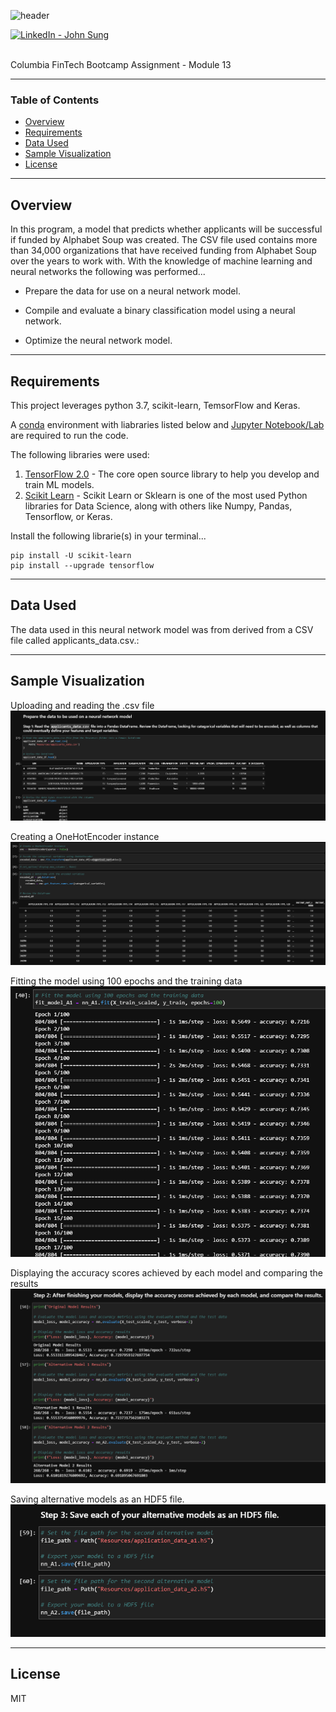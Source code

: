 ![header](https://capsule-render.vercel.app/api?type=waving&color=gradient&width=1000&height=200&section=header&text=Neural%20Network%20Model&fontSize=30&fontColor=black)

<!-- header is made with: https://github.com/kyechan99/capsule-render -->

[<img src="linkedin.com/in/john-sung-3675569
" alt="LinkedIn -  John Sung" width=15/>](https://linkedin.com/in/john-sung-3675569)

<br>
Columbia FinTech Bootcamp Assignment - Module 13

---

### Table of Contents
* [Overview](#overview)
* [Requirements](#requirements)
* [Data Used](#data_used)
* [Sample Visualization](#sample_visualization)
* [License](#license)

---

## Overview

In this program, a model that predicts whether applicants will be successful if funded by Alphabet Soup was created. The CSV file used contains more than 34,000 organizations that have received funding from Alphabet Soup over the years to work with. With the knowledge of machine learning and neural networks the following was performed...

* Prepare the data for use on a neural network model.

* Compile and evaluate a binary classification model using a neural network.

* Optimize the neural network model.
 
---

## Requirements

This project leverages python 3.7, scikit-learn, TemsorFlow and Keras.

A [conda](https://docs.conda.io/en/latest/) environment with liabraries listed below and [Jupyter Notebook/Lab](https://jupyter.org/) are required to run the code.

The following libraries were used:

1. [TensorFlow 2.0](https://www.tensorflow.org/) - The core open source library to help you develop and train ML models.
2. [Scikit Learn](https://scikit-learn.org/stable/index.html) - Scikit Learn or Sklearn is one of the most used Python libraries for Data Science, along with others like Numpy, Pandas, Tensorflow, or Keras.


Install the following librarie(s) in your terminal...

    pip install -U scikit-learn
    pip install --upgrade tensorflow

---

## Data Used

The data used in this neural network model was from derived from a CSV file called applicants_data.csv.:

---

## Sample Visualization

Uploading and reading the .csv file
![readcsv](Images/read_csv.PNG)

Creating a OneHotEncoder instance
![onehotencoder](Images/onehotencoder.PNG)

Fitting the model using 100 epochs and the training data
![fitmodel](Images/fit_model_100_epochs.PNG)

Displaying the accuracy scores achieved by each model and comparing the results
![three_models](Images/model_loss_model_accuracy_three_models.PNG)

Saving alternative models as an HDF5 file.
![altmodels](Images/alt_models_HDF5.PNG)

---

## License

MIT


